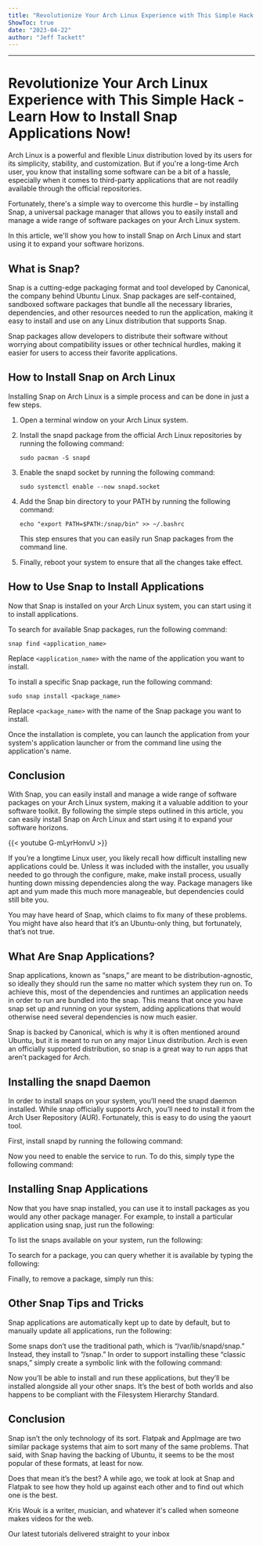 ```yaml
---
title: "Revolutionize Your Arch Linux Experience with This Simple Hack - Learn How to Install Snap Applications Now!"
ShowToc: true 
date: "2023-04-22"
author: "Jeff Tackett"
---
```

*****
# Revolutionize Your Arch Linux Experience with This Simple Hack - Learn How to Install Snap Applications Now!

Arch Linux is a powerful and flexible Linux distribution loved by its users for its simplicity, stability, and customization. But if you're a long-time Arch user, you know that installing some software can be a bit of a hassle, especially when it comes to third-party applications that are not readily available through the official repositories.

Fortunately, there's a simple way to overcome this hurdle – by installing Snap, a universal package manager that allows you to easily install and manage a wide range of software packages on your Arch Linux system.

In this article, we'll show you how to install Snap on Arch Linux and start using it to expand your software horizons.

## What is Snap?

Snap is a cutting-edge packaging format and tool developed by Canonical, the company behind Ubuntu Linux. Snap packages are self-contained, sandboxed software packages that bundle all the necessary libraries, dependencies, and other resources needed to run the application, making it easy to install and use on any Linux distribution that supports Snap.

Snap packages allow developers to distribute their software without worrying about compatibility issues or other technical hurdles, making it easier for users to access their favorite applications.

## How to Install Snap on Arch Linux

Installing Snap on Arch Linux is a simple process and can be done in just a few steps.

1. Open a terminal window on your Arch Linux system.

2. Install the snapd package from the official Arch Linux repositories by running the following command:

   ```
   sudo pacman -S snapd
   ```

3. Enable the snapd socket by running the following command:

   ```
   sudo systemctl enable --now snapd.socket
   ```

4. Add the Snap bin directory to your PATH by running the following command:

   ```
   echo "export PATH=$PATH:/snap/bin" >> ~/.bashrc
   ```

   This step ensures that you can easily run Snap packages from the command line.

5. Finally, reboot your system to ensure that all the changes take effect.

## How to Use Snap to Install Applications

Now that Snap is installed on your Arch Linux system, you can start using it to install applications.

To search for available Snap packages, run the following command:

```
snap find <application_name>
```

Replace `<application_name>` with the name of the application you want to install.

To install a specific Snap package, run the following command:

```
sudo snap install <package_name>
```

Replace `<package_name>` with the name of the Snap package you want to install.

Once the installation is complete, you can launch the application from your system's application launcher or from the command line using the application's name.

## Conclusion

With Snap, you can easily install and manage a wide range of software packages on your Arch Linux system, making it a valuable addition to your software toolkit. By following the simple steps outlined in this article, you can easily install Snap on Arch Linux and start using it to expand your software horizons.

{{< youtube G-mLyrHonvU >}} 



If you’re a longtime Linux user, you likely recall how
difficult installing new applications could be. Unless it was included with the
installer, you usually needed to go through the configure, make, make install
process, usually hunting down missing dependencies along the way. Package
managers like apt and yum made this much more manageable, but dependencies
could still bite you.
 
You may have heard of Snap, which claims to fix many of these problems. You might have also heard that it’s an Ubuntu-only thing, but fortunately, that’s not true.
 
## What Are Snap Applications?
 
Snap applications, known as “snaps,” are meant to be distribution-agnostic, so ideally they should run the same no matter which system they run on. To achieve this, most of the dependencies and runtimes an application needs in order to run are bundled into the snap. This means that once you have snap set up and running on your system, adding applications that would otherwise need several dependencies is now much easier.
 
Snap is backed by Canonical, which is why it is often
mentioned around Ubuntu, but it is meant to run on any major Linux
distribution. Arch is even an officially supported distribution, so snap is a
great way to run apps that aren’t packaged for Arch.
 
## Installing the snapd Daemon
 
In order to install snaps on your system, you’ll need the snapd daemon installed. While snap officially supports Arch, you’ll need to install it from the Arch User Repository (AUR). Fortunately, this is easy to do using the yaourt tool.
 
First, install snapd by running the following command:
 
Now you need to enable the service to run. To do this,
simply type the following command:
 
## Installing Snap Applications
 
Now that you have snap installed, you can use it to install packages as you would any other package manager. For example, to install a particular application using snap, just run the following:
 
To list the snaps available on your system, run the
following:
 
To search for a package, you can query whether it is
available by typing the following:
 
Finally, to remove a package, simply run this:
 
## Other Snap Tips and Tricks
 
Snap applications are automatically kept up to date by
default, but to manually update all applications, run the following:
 
Some snaps don’t use the traditional path, which is “/var/lib/snapd/snap.” Instead, they install to “/snap.” In order to support installing these “classic snaps,” simply create a symbolic link with the following command:
 
Now you’ll be able to install and run these applications, but they’ll be installed alongside all your other snaps. It’s the best of both worlds and also happens to be compliant with the Filesystem Hierarchy Standard.
 
## Conclusion
 
Snap isn’t the only technology of its sort. Flatpak and AppImage are two similar package systems that aim to sort many of the same problems. That said, with Snap having the backing of Ubuntu, it seems to be the most popular of these formats, at least for now.
 
Does that mean it’s the best? A while ago, we took at look at Snap and Flatpak to see how they hold up against each other and to find out which one is the best.
 
Kris Wouk is a writer, musician, and whatever it's called when someone makes videos for the web.
 
Our latest tutorials delivered straight to your inbox




